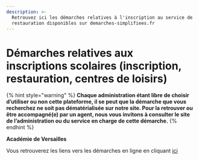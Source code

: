 ```yaml
---
description: >-
  Retrouvez ici les démarches relatives à l'inscription au service de
  restauration disponibles sur demarches-simplifiees.fr
---
```


# Démarches relatives aux inscriptions scolaires (inscription, restauration, centres de loisirs)

{% hint style="warning" %}
**Chaque administration étant libre de choisir d’utiliser ou non cette plateforme, il se peut que la démarche que vous recherchez ne soit pas dématérialisée sur notre site. Pour la retrouver ou être accompagné(e) par un agent, nous vous invitons à consulter le site de l’administration ou du service en charge de cette démarche.**
{% endhint %}

**Académie de Versailles**

Vous retrouverez les liens vers les démarches en ligne en cliquant [ici ](https://www.ac-versailles.fr/l-instruction-en-famille-126320)







